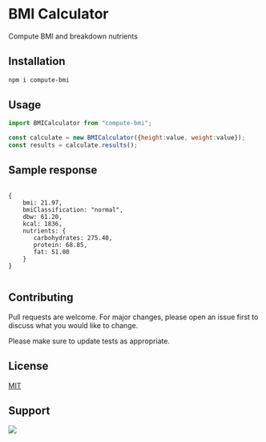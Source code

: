 # BMI Calculator

Compute BMI and breakdown nutrients

## Installation

```bash
npm i compute-bmi
```

## Usage

```javascript
import BMICalculator from "compute-bmi";

const calculate = new BMICalculator({height:value, weight:value});
const results = calculate.results();

```

## Sample response

```

{
    bmi: 21.97,
    bmiClassification: "normal",
    dbw: 61.20,
    kcal: 1836,
    nutrients: {
       carbohydrates: 275.40, 
       protein: 68.85, 
       fat: 51.00
    }
}


```

## Contributing
Pull requests are welcome. For major changes, please open an issue first to discuss what you would like to change.

Please make sure to update tests as appropriate.

## License
[MIT](https://github.com/allancolibao/bmi-calculator/blob/main/LICENSE)

## Support

<a href="https://www.buymeacoffee.com/allancolibao"><img src="https://img.buymeacoffee.com/button-api/?text=Buy me a pizza&emoji=🍕&slug=allancolibao&button_colour=BD5FFF&font_colour=ffffff&font_family=Arial&outline_colour=000000&coffee_colour=FFDD00"></a>